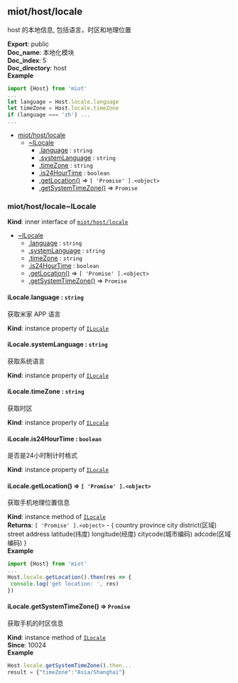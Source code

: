 <a name="module_miot/host/locale"></a>

## miot/host/locale
host 的本地信息, 包括语言，时区和地理位置

**Export**: public  
**Doc_name**: 本地化模块  
**Doc_index**: 5  
**Doc_directory**: host  
**Example**  
```js
import {Host} from 'miot'
...
let language = Host.locale.language
let timeZone = Host.locale.timeZone
if (language === 'zh') ...
...
```

* [miot/host/locale](#module_miot/host/locale)
    * [~ILocale](#module_miot/host/locale..ILocale)
        * [.language](#module_miot/host/locale..ILocale+language) : <code>string</code>
        * [.systemLanguage](#module_miot/host/locale..ILocale+systemLanguage) : <code>string</code>
        * [.timeZone](#module_miot/host/locale..ILocale+timeZone) : <code>string</code>
        * [.is24HourTime](#module_miot/host/locale..ILocale+is24HourTime) : <code>boolean</code>
        * [.getLocation()](#module_miot/host/locale..ILocale+getLocation) ⇒ <code>[ &#x27;Promise&#x27; ].&lt;object&gt;</code>
        * [.getSystemTimeZone()](#module_miot/host/locale..ILocale+getSystemTimeZone) ⇒ <code>Promise</code>

<a name="module_miot/host/locale..ILocale"></a>

### miot/host/locale~ILocale
**Kind**: inner interface of [<code>miot/host/locale</code>](#module_miot/host/locale)  

* [~ILocale](#module_miot/host/locale..ILocale)
    * [.language](#module_miot/host/locale..ILocale+language) : <code>string</code>
    * [.systemLanguage](#module_miot/host/locale..ILocale+systemLanguage) : <code>string</code>
    * [.timeZone](#module_miot/host/locale..ILocale+timeZone) : <code>string</code>
    * [.is24HourTime](#module_miot/host/locale..ILocale+is24HourTime) : <code>boolean</code>
    * [.getLocation()](#module_miot/host/locale..ILocale+getLocation) ⇒ <code>[ &#x27;Promise&#x27; ].&lt;object&gt;</code>
    * [.getSystemTimeZone()](#module_miot/host/locale..ILocale+getSystemTimeZone) ⇒ <code>Promise</code>

<a name="module_miot/host/locale..ILocale+language"></a>

#### iLocale.language : <code>string</code>
获取米家 APP 语言

**Kind**: instance property of [<code>ILocale</code>](#module_miot/host/locale..ILocale)  
<a name="module_miot/host/locale..ILocale+systemLanguage"></a>

#### iLocale.systemLanguage : <code>string</code>
获取系统语言

**Kind**: instance property of [<code>ILocale</code>](#module_miot/host/locale..ILocale)  
<a name="module_miot/host/locale..ILocale+timeZone"></a>

#### iLocale.timeZone : <code>string</code>
获取时区

**Kind**: instance property of [<code>ILocale</code>](#module_miot/host/locale..ILocale)  
<a name="module_miot/host/locale..ILocale+is24HourTime"></a>

#### iLocale.is24HourTime : <code>boolean</code>
是否是24小时制计时格式

**Kind**: instance property of [<code>ILocale</code>](#module_miot/host/locale..ILocale)  
<a name="module_miot/host/locale..ILocale+getLocation"></a>

#### iLocale.getLocation() ⇒ <code>[ &#x27;Promise&#x27; ].&lt;object&gt;</code>
获取手机地理位置信息

**Kind**: instance method of [<code>ILocale</code>](#module_miot/host/locale..ILocale)  
**Returns**: <code>[ &#x27;Promise&#x27; ].&lt;object&gt;</code> - {
country
province
city
district(区域)
street
address
latitude(纬度)
longitude(经度)
citycode(城市编码)
adcode(区域编码)
}  
**Example**  
```js
import {Host} from 'miot'
...
Host.locale.getLocation().then(res => {
 console.log('get location: ', res)
})
```
<a name="module_miot/host/locale..ILocale+getSystemTimeZone"></a>

#### iLocale.getSystemTimeZone() ⇒ <code>Promise</code>
获取手机的时区信息

**Kind**: instance method of [<code>ILocale</code>](#module_miot/host/locale..ILocale)  
**Since**: 10024  
**Example**  
```js
Host.locale.getSystemTimeZone().then...
result = {"timeZone":"Asia/Shanghai"}
```
